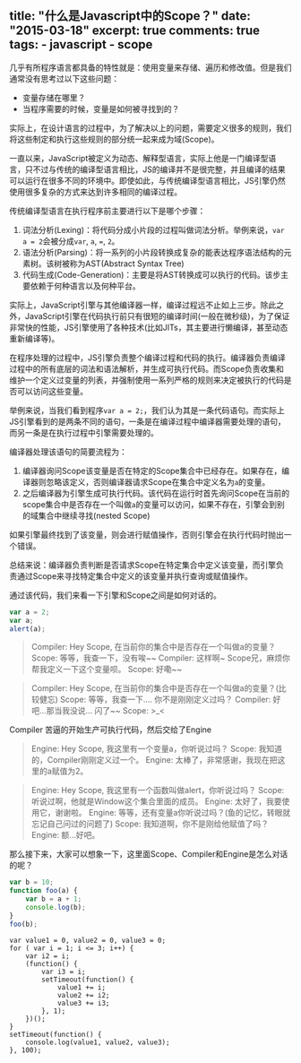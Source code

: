 title: "什么是Javascript中的Scope？"
date: "2015-03-18"
excerpt: true
comments: true
tags:
    - javascript
    - scope
---

几乎有所程序语言都具备的特性就是：使用变量来存储、遍历和修改值。但是我们通常没有思考过以下这些问题：

*   变量存储在哪里？
*   当程序需要的时候，变量是如何被寻找到的？

实际上，在设计语言的过程中，为了解决以上的问题，需要定义很多的规则，我们将这些制定和执行这些规则的部分统一起来成为域(Scope)。

一直以来，JavaScript被定义为动态、解释型语言，实际上他是一门编译型语言，只不过与传统的编译型语言相比，JS的编译并不是很完整，并且编译的结果可以运行在很多不同的环境中。即使如此，与传统编译型语言相比，JS引擎仍然使用很多复杂的方式来达到许多相同的编译过程。

传统编译型语言在执行程序前主要进行以下是哪个步骤：

<!-- more -->

1.  词法分析(Lexing)：将代码分成小片段的过程叫做词法分析。举例来说，`var a = 2`会被分成`var`, `a`, `=`, `2`。
2.  语法分析(Parsing)：将一系列的小片段转换成复杂的能表达程序语法结构的元素树。该树被称为AST(Abstract Syntax Tree)
3.  代码生成(Code-Generation)：主要是将AST转换成可以执行的代码。该步主要依赖于何种语言以及何种平台。

实际上，JavaScript引擎与其他编译器一样，编译过程远不止如上三步。除此之外，JavaScript引擎在代码执行前只有很短的编译时间(一般在微秒级)，为了保证非常快的性能，JS引擎使用了各种技术(比如JITs，其主要进行懒编译，甚至动态重新编译等)。

在程序处理的过程中，JS引擎负责整个编译过程和代码的执行。编译器负责编译过程中的所有底层的词法和语法解析，并生成可执行代码。而Scope负责收集和维护一个定义过变量的列表，并强制使用一系列严格的规则来决定被执行的代码是否可以访问这些变量。

举例来说，当我们看到程序`var a = 2;`，我们认为其是一条代码语句。而实际上JS引擎看到的是两条不同的语句，一条是在编译过程中编译器需要处理的语句，而另一条是在执行过程中引擎需要处理的。

编译器处理该语句的简要流程为：

1.  编译器询问Scope该变量是否在特定的Scope集合中已经存在。如果存在，编译器则忽略该定义，否则编译器请求Scope在集合中定义名为`a`的变量。
2.  之后编译器为引擎生成可执行代码。该代码在运行时首先询问Scope在当前的scope集合中是否存在一个叫做`a`的变量可以访问，如果不存在，引擎会到别的域集合中继续寻找(nested Scope)

如果引擎最终找到了该变量，则会进行赋值操作，否则引擎会在执行代码时抛出一个错误。

总结来说：编译器负责判断是否请求Scope在特定集合中定义该变量，而引擎负责通过Scope来寻找特定集合中定义的该变量并执行查询或赋值操作。

通过该代码，我们来看一下引擎和Scope之间是如何对话的。

```javascript
var a = 2;
var a;
alert(a);
```

>Compiler: Hey Scope, 在当前你的集合中是否存在一个叫做a的变量？
>Scope: 等等，我查一下，没有唉~~
>Compiler: 这样啊~ Scope兄，麻烦你帮我定义一下这个变量呗。
>Scope: 好嘞~~

>Compiler: Hey Scope, 在当前你的集合中是否存在一个叫做a的变量？(比较健忘)
>Scope: 等等，我查一下.... 你不是刚刚定义过吗？
>Compiler: 好吧...那当我没说... 闪了~~
>Scope: >_<

Compiler 苦逼的开始生产可执行代码，然后交给了Engine

>Engine: Hey Scope, 我这里有一个变量a，你听说过吗？
>Scope: 我知道的，Compiler刚刚定义过一个。
>Engine: 太棒了，非常感谢，我现在把这里的a赋值为2。

>Engine: Hey Scope, 我这里有一个函数叫做alert，你听说过吗？
>Scope: 听说过啊，他就是Window这个集合里面的成员。
>Engine: 太好了，我要使用它，谢谢啦。
>Engine: 等等，还有变量a你听说过吗？(鱼的记忆，转眼就忘记自己问过的问题了)
>Scope: 我知道啊，你不是刚给他赋值了吗？
>Engine: 额...好吧。

那么接下来，大家可以想象一下，这里面Scope、Compiler和Engine是怎么对话的呢？

```javascript
var b = 10;
function foo(a) {
    var b = a + 1;
    console.log(b);
}
foo(b);
```

```
var value1 = 0, value2 = 0, value3 = 0;
for ( var i = 1; i <= 3; i++) {
    var i2 = i;
    (function() {
        var i3 = i;
        setTimeout(function() {
            value1 += i;
            value2 += i2;
            value3 += i3;
        }, 1);
    })();
}
setTimeout(function() {
    console.log(value1, value2, value3);
}, 100);
```